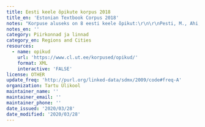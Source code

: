 ```yaml
---
title: Eesti keele õpikute korpus 2018
title_en: 'Estonian Textbook Corpus 2018'
notes: "Korpuse aluseks on 8 eesti keele õpikut:\r\n\r\nPesti, M., Ahi, H. (2015). E nagu Eesti: eesti keele õpik algajatele. Tallinn: Kiri-Mari Kirjastus.\r\nKitsnik, M., Kingisepp, L. (2002). Avatud uksed: eesti keele õppekomplekt kesk- ja kõrgtasemele: õpperaamat. Tallinn: TEA Kirjastus.\r\nKitsnik, M. (2012). Eesti keele õpik: B1, B2. Tallinn: M. Kitsnik.\r\nPesti, M., Ahi, H. (2015). Eesti keele õpik A1. Tallinn: Justiitsministeerium.\r\nPesti, M., Ahi, H. (2012). Eesti keele õpik A2. Tallinn: M. Pesti.\r\nPesti, M., Ahi, H. (2015). Eesti keele õpik B1. Tallinn: Justiitsministeerium.\r\nSooneste, M. (2007). Eesti keele õpik: vene õppekeelega gümnaasium: kesk- ja kõrgtase. Tallinn: Varrak.\r\nRammo, S., Teral, M., Klaas-Lang, B., Allik, M. (2012). Keel selgeks!: eesti keele õpik täiskasvanutele. Tallinn: Avita.\r\nKorpus on valminud kahes etapis:\r\n\r\n2017 materjal digiteeriti Eesti Rahvusraamatukogu Digiteerimiskeskuse poolt, Jelena Kallas ja Kristina Koppel määrasid tekstiosade keeletasemed (A1-C1) ning Katrin Tsepelina kirjutas teisendusprogrammid DOC-failidest XML-failide saamiseks. Korpuse versioon on siin: DOI: 10.15155/3-00-0000-0000-0000-06ADEL https://metashare.ut.ee/repository/browse/corpus-of-estonian-coursebook-content-2017/a23a3cf6cdd911e7a6e4005056b400243c0fd0d1773b49cdb9aa42a4a0ab5cae/\r\n2018 teisendas Katrin Tsepelina korpuse TEI-5 kujule.\r\nMaht: 0,5 miljonit sõna"
notes_en: ''
category: Piirkonnad ja linnad
category_en: Regions and Cities
resources:
  - name: opikud
    url: 'https://www.cl.ut.ee/korpused/opikud/'
    format: XML
    interactive: 'FALSE'
license: OTHER
update_freq: 'http://purl.org/linked-data/sdmx/2009/code#freq-A'
organization: Tartu Ülikool
maintainer_name: ''
maintainer_email: ''
maintainer_phone: ''
date_issued: '2020/03/28'
date_modified: '2020/03/28'
---
```


